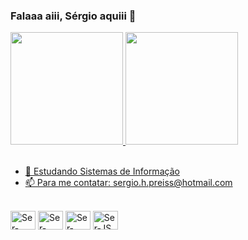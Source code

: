 ### Falaaa aiii, Sérgio aquiii  👋

<div>
  <a href="https://github.com/sergiohsp">
  <img height="180em" src="https://github-readme-stats.vercel.app/api?username=sergiohsp&theme=gotham&show_icons=true"
  include_all_commits=true&count_private=true"/>
  <img height="180em" src="https://github-readme-stats.vercel.app/api/top-langs/?username=sergiohsp&theme=gotham"/>
</div>
                                                                                                                 
<br>
                                                                                                                 
- 🌱 Estudando Sistemas de Informação
- 📫 Para me contatar: sergio.h.preiss@hotmail.com

<div style="display: inline_block"><br>
  <img align=center" alt="Ser-Python" height="30" width="40" src="https://cdn.jsdelivr.net/gh/devicons/devicon/icons/python/python-original.svg">
  <img align=center" alt="Ser-HTML5" height="30" width="40" src="https://cdn.jsdelivr.net/gh/devicons/devicon/icons/html5/html5-original.svg">
  <img align=center" alt="Ser-CSS" height="30" width="40" src="https://cdn.jsdelivr.net/gh/devicons/devicon/icons/css3/css3-original.svg">
  <img align=center" alt="Ser-JS" height="30" width="40" src="https://cdn.jsdelivr.net/gh/devicons/devicon/icons/javascript/javascript-original.svg">
</div>
                                                                                                                                                    
 ##
